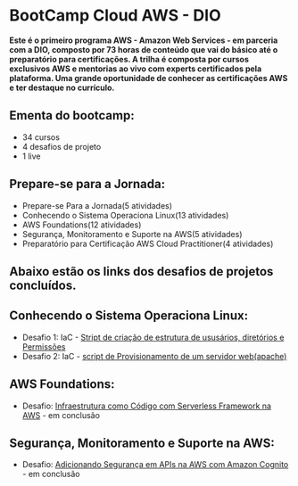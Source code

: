 # BootCamp Cloud AWS - DIO

**Este é o primeiro programa AWS - Amazon Web Services - em parceria com a DIO, composto por 73 horas de conteúdo que vai do básico até o preparatório para certificações. A trilha é composta por cursos exclusivos AWS e mentorias ao vivo com experts certificados pela plataforma. Uma grande oportunidade de conhecer as certificações AWS e ter destaque no currículo.**

## Ementa do bootcamp:

* 34 cursos
* 4 desafios de projeto
* 1 live

## Prepare-se para a Jornada:

* Prepare-se Para a Jornada(5 atividades)
* Conhecendo o Sistema Operaciona Linux(13 atividades)
* AWS Foundations(12 atividades)
* Segurança, Monitoramento e Suporte na AWS(5 atividades)
* Preparatório para Certificação AWS Cloud Practitioner(4 atividades)

## Abaixo estão os links dos desafios de projetos concluídos.

## Conhecendo o Sistema Operaciona Linux:

* Desafio 1: IaC - [Stript de criação de estrutura de ususários, diretórios e Permissões](https://github.com/Jcnok/Bootcamp-Cloud-AWS-DIO/tree/main/linux/desafio_iac1#bootcamp-cloud-aws-dio)
* Desafio 2: IaC - [script de Provisionamento de um servidor web(apache)](https://github.com/Jcnok/Bootcamp-Cloud-AWS-DIO/tree/main/linux/desafio_iac2#bootcamp-cloud-aws-dio)

## AWS Foundations:

* Desafio: [Infraestrutura como Código com Serverless Framework na AWS]() - em conclusão

## Segurança, Monitoramento e Suporte na AWS:

* Desafio: [Adicionando Segurança em APIs na AWS com Amazon Cognito]() - em conclusão


